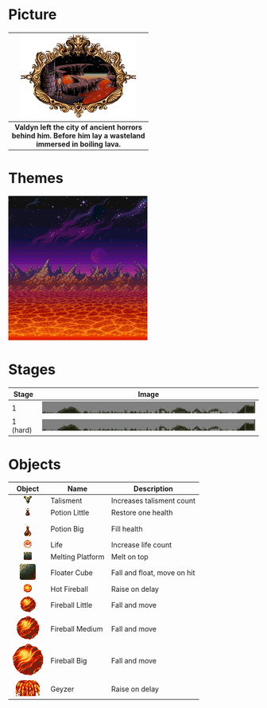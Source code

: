 # Picture

|![Picture](world/lava/picture.png)
| :---:
|**Valdyn left the city of ancient horrors<br/>behind him. Before him lay a wasteland<br/>immersed in boiling lava.**

# Themes

![Theme](world/lava/background.png)

# Stages

|Stage | Image
| --- | ---
|1 | [![Stage](world/lava/stage_mini.png)](https://raw.githubusercontent.com/b3dgs/lionheart-remake/master/lionheart-game/src/main/resources/com/b3dgs/lionheart/levels/lava/stage9.png)
|1 (hard) | [![Stage](world/lava/stage_hard_mini.png)](https://raw.githubusercontent.com/b3dgs/lionheart-remake/master/lionheart-game/src/main/resources/com/b3dgs/lionheart/levels/lava/stage9_hard.png)


# Objects

| Object | Name | Description
| :---: | --- | ---
|![Talisment](world/lava/talisment.gif) | Talisment | Increases talisment count
|![PotionLittle](world/lava/potionlittle.gif) | Potion Little | Restore one health
|![PotionBig](world/lava/potionbig.gif) | Potion Big | Fill health
|![Life](world/lava/life.gif) | Life | Increase life count
|![MeltingPlatform](world/lava/meltingplatform.gif) | Melting Platform | Melt on top
|![FloaterCube](world/lava/floatercube.png) | Floater Cube | Fall and float, move on hit
|![HotFireBall](world/lava/hotfireball.gif) | Hot Fireball | Raise on delay
|![FireballLittle](world/lava/fireballlittle.gif) | Fireball Little | Fall and move
|![FireballMedium](world/lava/fireballmedium.gif) | Fireball Medium | Fall and move
|![FireballBig](world/lava/fireballbig.gif) | Fireball Big | Fall and move
|![Geyzer](world/lava/geyzer.gif) | Geyzer | Raise on delay
